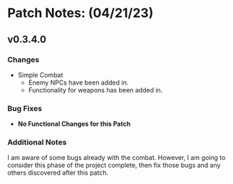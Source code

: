 # Patch Notes: (04/21/23)

## v0.3.4.0

### Changes

- Simple Combat
  - Enemy NPCs have been added in.
  - Functionality for weapons has been added in.

### Bug Fixes

- **No Functional Changes for this Patch**

### Additional Notes

I am aware of some bugs already with the combat. However, I am going to consider this phase of the project complete, then fix those bugs and any others discovered after this patch.
